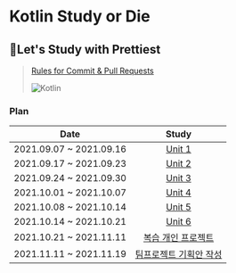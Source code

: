# Kotlin Study or Die 


## :princess:Let's Study with Prettiest
> <a href="./rules for commit & pull request.md">Rules for Commit & Pull Requests</a>
> 
>
> ![Kotlin](https://img.shields.io/badge/kotlin-%230095D5.svg?style=for-the-badge&logo=kotlin&logoColor=white)




### Plan
|           Date          |                                             Study                                             |
|:-----------------------:|:---------------------------------------------------------------------------------------------:|
| 2021.09.07 ~ 2021.09.16 | <a href="https://developer.android.com/courses/android-basics-kotlin/unit-1?hl=ko">Unit 1</a> |
| 2021.09.17 ~ 2021.09.23 | <a href="https://developer.android.com/courses/android-basics-kotlin/unit-2?hl=ko">Unit 2</a> |
| 2021.09.24 ~ 2021.09.30 | <a href="https://developer.android.com/courses/android-basics-kotlin/unit-3?hl=ko">Unit 3</a> |
| 2021.10.01 ~ 2021.10.07 | <a href="https://developer.android.com/courses/android-basics-kotlin/unit-4?hl=ko">Unit 4</a> |
| 2021.10.08 ~ 2021.10.14 | <a href="https://developer.android.com/courses/android-basics-kotlin/unit-5?hl=ko">Unit 5</a> |
| 2021.10.14 ~ 2021.10.21 | <a href="https://developer.android.com/courses/android-basics-kotlin/unit-6?hl=ko">Unit 6</a> |
| 2021.10.21 ~ 2021.11.11 | <a href="https://github.com/kotlin-with-prettiest/kotlin-with-prettiest/issues/25">복습 개인 프로젝트</a> |
| 2021.11.11 ~ 2021.11.19 | <a href="https://six-eye-dd4.notion.site/887f6ac8b157452793cf6caf091f872d">팀프로젝트 기획안 작성</a> |


